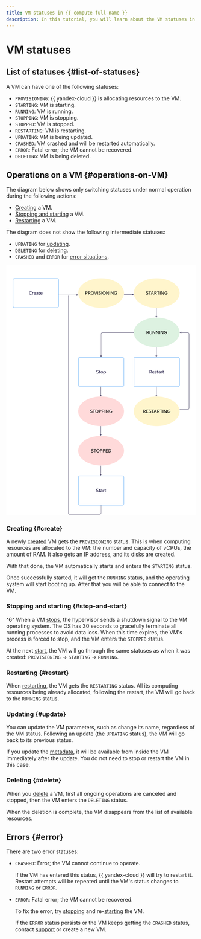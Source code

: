 ```yaml
---
title: VM statuses in {{ compute-full-name }}
description: In this tutorial, you will learn about the VM statuses in {{ compute-name }}.
---
```


# VM statuses

## List of statuses {#list-of-statuses}

A VM can have one of the following statuses:

- `PROVISIONING`: {{ yandex-cloud }} is allocating resources to the VM.
- `STARTING`: VM is starting.
- `RUNNING`: VM is running.
- `STOPPING`: VM is stopping.
- `STOPPED`: VM is stopped.
- `RESTARTING`: VM is restarting.
- `UPDATING`: VM is being updated.
- `CRASHED`: VM crashed and will be restarted automatically.
- `ERROR`: Fatal error; the VM cannot be recovered.
- `DELETING`: VM is being deleted.

## Operations on a VM {#operations-on-VM}

The diagram below shows only switching statuses under normal operation during the following actions:

- [Creating](#create) a VM.
- [Stopping and starting](#stop-and-start) a VM.
- [Restarting](#restart) a VM.

The diagram does not show the following intermediate statuses:

- `UPDATING` for [updating](#update).
- `DELETING` for [deleting](#delete).
- `CRASHED` and `ERROR` for [error situations](#error).

![image](../../_assets/compute/create-and-run.svg)

### Creating {#create}

A newly [created](../operations/vm-create/create-linux-vm.md) VM gets the `PROVISIONING` status. This is when computing resources are allocated to the VM: the number and capacity of vCPUs, the amount of RAM. It also gets an IP address, and its disks are created.

With that done, the VM automatically starts and enters the `STARTING` status.

Once successfully started, it will get the `RUNNING` status, and the operating system will start booting up. After that you will be able to connect to the VM.

### Stopping and starting {#stop-and-start}

^6^ When a VM [stops](../operations/vm-control/vm-stop-and-start.md#stop), the hypervisor sends a shutdown signal to the VM operating system. The OS has 30 seconds to gracefully terminate all running processes to avoid data loss. When this time expires, the VM's process is forced to stop, and the VM enters the `STOPPED` status.

At the next [start](../operations/vm-control/vm-stop-and-start.md#start), the VM will go through the same statuses as when it was created: `PROVISIONING` → `STARTING` → `RUNNING`.

### Restarting {#restart}

When [restarting](../operations/vm-control/vm-stop-and-start.md#restart), the VM gets the `RESTARTING` status. All its computing resources being already allocated, following the restart, the VM will go back to the `RUNNING` status.

### Updating {#update}

You can update the VM parameters, such as change its name, regardless of the VM status. Following an update (the `UPDATING` status), the VM will go back to its previous status.

If you update the [metadata](vm-metadata.md), it will be available from inside the VM immediately after the update. You do not need to stop or restart the VM in this case.

### Deleting {#delete}

When you [delete](../operations/vm-control/vm-delete.md) a VM, first all ongoing operations are canceled and stopped, then the VM enters the `DELETING` status.

When the deletion is complete, the VM disappears from the list of available resources.

## Errors {#error}

There are two error statuses:

- `CRASHED`: Error; the VM cannot continue to operate.

    If the VM has entered this status, {{ yandex-cloud }} will try to restart it. Restart attempts will be repeated until the VM's status changes to `RUNNING` or `ERROR`.

- `ERROR`: Fatal error; the VM cannot be recovered.

    To fix the error, try [stopping](../operations/vm-control/vm-stop-and-start.md#stop) and re-[starting](../operations/vm-control/vm-stop-and-start.md#start) the VM.

    If the `ERROR` status persists or the VM keeps getting the `CRASHED` status, contact [support](../../support/overview.md) or create a new VM.

